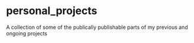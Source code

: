 # personal_projects
A collection of some of the publically publishable parts of my previous and ongoing projects
